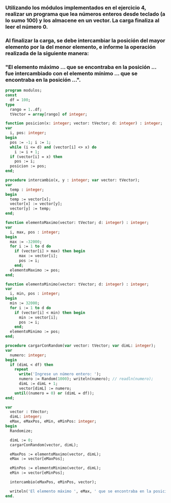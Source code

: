 ### Utilizando los módulos implementados en el ejercicio 4, realizar un programa que lea números enteros desde teclado (a lo sumo 100) y los almacene en un vector. La carga finaliza al leer el número 0.
### Al finalizar la carga, se debe intercambiar la posición del mayor elemento por la del menor elemento, e informe la operación realizada de la siguiente manera:
### "El elemento máximo ... que se encontraba en la posición ... fue intercambiado con el elemento mínimo ... que se encontraba en la posición ...".

```pascal
program modulos;
const
  df = 100;
type
  rango = 1..df;
  tVector = array[rango] of integer;

function posicion(x: integer; vector: tVector; d: integer) : integer;
var
  i, pos: integer;
begin
  pos := -1; i := 1;
  while (i <= d) and (vector[i] <> x) do
    i := i + 1;
  if (vector[i] = x) then
    pos := i;
  posicion := pos;
end;

procedure intercambio(x, y : integer; var vector: tVector);
var
  temp : integer;
begin
  temp := vector[x];
  vector[x] := vector[y];
  vector[y] := temp;
end;

function elementoMaximo(vector: tVector; d: integer) : integer;
var
  i, max, pos : integer;
begin
  max := -32000;
  for i := 1 to d do
    if (vector[i] > max) then begin
      max := vector[i];
      pos := i;           
    end;
  elementoMaximo := pos;
end;

function elementoMinimo(vector: tVector; d: integer) : integer;
var
  i, min, pos : integer;
begin
  min := 32000;
  for i := 1 to d do
    if (vector[i] < min) then begin
      min := vector[i];
      pos := i;
    end;
  elementoMinimo := pos;
end;

procedure cargarConRandom(var vector: tVector; var dimL: integer);
var
  numero: integer;
begin
  if (dimL < df) then
    repeat
      write('Ingrese un número entero: ');
      numero := Random(1000); writeln(numero); // readln(numero);
      dimL := dimL + 1;
      vector[dimL] := numero;
    until((numero = 0) or (dimL = df));
end;

var
  vector : tVector;
  dimL: integer;
  eMax, eMaxPos, eMin, eMinPos: integer;
begin
  Randomize;

  dimL := 0;
  cargarConRandom(vector, dimL);

  eMaxPos := elementoMaximo(vector, dimL);
  eMax := vector[eMaxPos];

  eMinPos := elementoMinimo(vector, dimL);
  eMin := vector[eMinPos];

  intercambio(eMaxPos, eMinPos, vector);

  writeln('El elemento máximo ', eMax, ' que se encontraba en la posición ', EMaxPos, ' fue intercambiado con el elemento mínimo ', eMin,' que se encontraba en la posición ', eMinPos);
end.
```